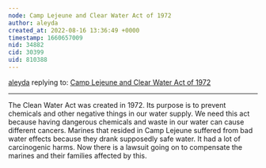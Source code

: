 ```yaml
---
node: Camp Lejeune and Clear Water Act of 1972
author: aleyda
created_at: 2022-08-16 13:36:49 +0000
timestamp: 1660657009
nid: 34882
cid: 30399
uid: 810388
---
```




[aleyda](../profile/aleyda) replying to: [Camp Lejeune and Clear Water Act of 1972](../notes/TheChessGym/08-16-2022/camp-lejeune-and-clear-water-act-of-1972)

----
The Clean Water Act was created in 1972. Its purpose is to prevent chemicals and other negative things in our water supply. We need this act because having dangerous chemicals and waste in our water can cause different cancers. Marines that resided in Camp Lejeune suffered from bad water effects because they drank supposedly safe water. It had a lot of carcinogenic harms. Now there is a lawsuit going on to compensate the marines and their families affected by this.  